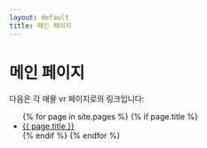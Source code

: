 ```yaml
---
layout: default
title: 메인 페이지
---
```


# 메인 페이지

다음은 각 매물 vr 페이지로의 링크입니다:

<!-- <ul>
        {% for page in site.pages %}
        {% assign path_segments = page.path | split: '/' %}
        {% if path_segments.size > 1 %}
          {% unless path_segments.first == 'main' or path_segments.first == 'assets' %}
            <li><a href="https://jeju-foryou.github.io/vr_room/{{ path_segments.first }}">{{ path_segments.first }}</a></li>
          {% endunless %}
        {% endif %}
      {% endfor %}
</ul> -->
<ul>
  {% for page in site.pages %}
    {% if page.title %}
      <li><a href="{{ page.url | relative_url }}">{{ page.title }}</a></li>
    {% endif %}
  {% endfor %}
</ul>